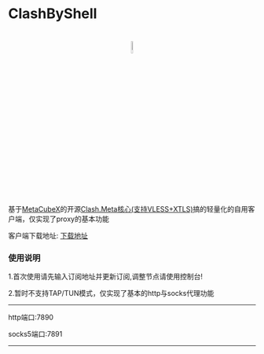 # ClashByShell

<h1 align="center">
  <img src="https://github.com/Clash-Mini/Clash.Meta/raw/rm/Meta.png" width="8%" height="8%">
</h1>

基于[MetaCubeX](https://github.com/MetaCubeX)的开源[Clash.Meta核心(支持VLESS+XTLS)](https://github.com/MetaCubeX/Clash.Meta/releases/latest)搞的轻量化的自用客户端，仅实现了proxy的基本功能

客户端下载地址: [下载地址](https://github.com/HXHGTS/ClashByShell/releases/latest/download/clash-windows-x64.zip)

### 使用说明

1.首次使用请先输入订阅地址并更新订阅,调整节点请使用控制台!

2.暂时不支持TAP/TUN模式，仅实现了基本的http与socks代理功能

---------------------------------

http端口:7890

socks5端口:7891

---------------------------------

